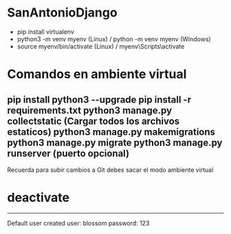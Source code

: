 # SanAntonioDjango
  - pip install virtualenv
  - python3 -m venv myenv (Linux) / python -m venv myenv (Windows)
  - source myenv/bin/activate (Linux) / myenv\Scripts\activate
# Comandos en ambiente virtual
  pip install python3 --upgrade
  pip install -r requirements.txt
  python3 manage.py collectstatic (Cargar todos los archivos estaticos)
  python3 manage.py makemigrations
  python3 manage.py migrate
  python3 manage.py runserver (puerto opcional)
---
Recuerda para subir cambios a Git debes sacar el modo ambiente virtual
# deactivate
---
Default user created
  user: blossom
  password: 123

